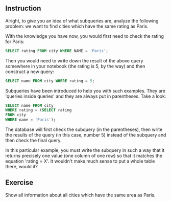 ## Instruction
Alright, to give you an idea of what subqueries are, analyze the following problem: we want to find cities which have the same rating as Paris.

With the knowledge you have now, you would first need to check the rating for Paris:

```sql
SELECT rating FROM city WHERE NAME = 'Paris';
```

Then you would need to write down the result of the above query somewhere in your notebook (the rating is 5, by the way) and then construct a new query:

```sql
SELECT name FROM city WHERE rating = 5;
```

Subqueries have been introduced to help you with such examples. They are 'queries inside queries' and they are always put in parentheses. Take a look:

```sql
SELECT name FROM city 
WHERE rating = (SELECT rating 
FROM city 
WHERE name = 'Paris');
```

The database will first check the subquery (in the parentheses), then write the results of the query (in this case, number 5) instead of the subquery and then check the final query.

In this particular example, you must write the subquery in such a way that it returns precisely one value (one column of one row) so that it matches the equation 'rating = X'. It wouldn't make much sense to put a whole table there, would it?

## Exercise
Show all information about all cities which have the same area as Paris.